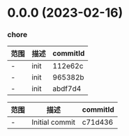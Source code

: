 # 0.0.0 (2023-02-16)

### chore
范围|描述|commitId
--|--|--
 - | init | 112e62c
 - | init | 965382b
 - | init | abdf7d4


范围|描述|commitId
--|--|--
 - | Initial commit | c71d436

